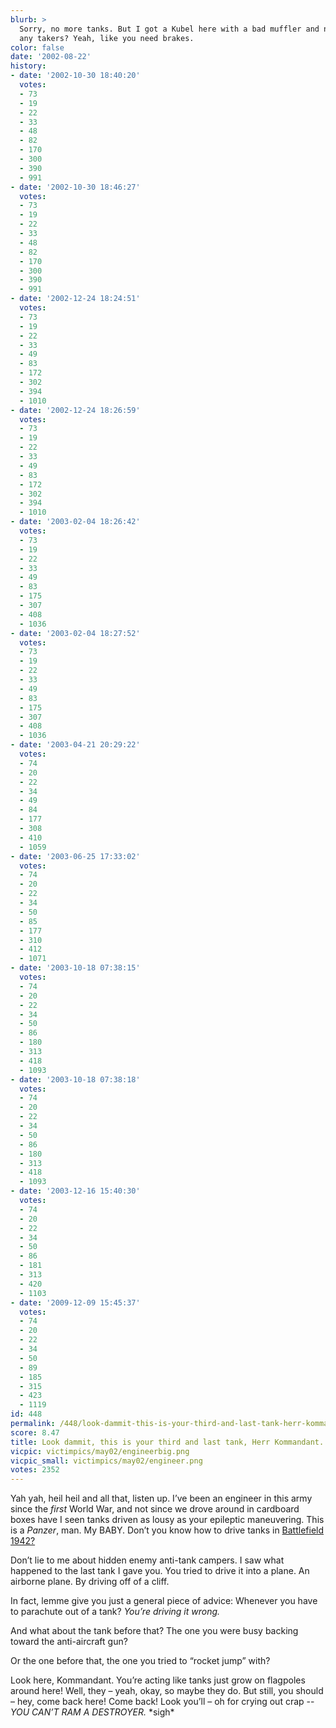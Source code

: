 ```yaml
---
blurb: >
  Sorry, no more tanks. But I got a Kubel here with a bad muffler and no front brakes,
  any takers? Yeah, like you need brakes.
color: false
date: '2002-08-22'
history:
- date: '2002-10-30 18:40:20'
  votes:
  - 73
  - 19
  - 22
  - 33
  - 48
  - 82
  - 170
  - 300
  - 390
  - 991
- date: '2002-10-30 18:46:27'
  votes:
  - 73
  - 19
  - 22
  - 33
  - 48
  - 82
  - 170
  - 300
  - 390
  - 991
- date: '2002-12-24 18:24:51'
  votes:
  - 73
  - 19
  - 22
  - 33
  - 49
  - 83
  - 172
  - 302
  - 394
  - 1010
- date: '2002-12-24 18:26:59'
  votes:
  - 73
  - 19
  - 22
  - 33
  - 49
  - 83
  - 172
  - 302
  - 394
  - 1010
- date: '2003-02-04 18:26:42'
  votes:
  - 73
  - 19
  - 22
  - 33
  - 49
  - 83
  - 175
  - 307
  - 408
  - 1036
- date: '2003-02-04 18:27:52'
  votes:
  - 73
  - 19
  - 22
  - 33
  - 49
  - 83
  - 175
  - 307
  - 408
  - 1036
- date: '2003-04-21 20:29:22'
  votes:
  - 74
  - 20
  - 22
  - 34
  - 49
  - 84
  - 177
  - 308
  - 410
  - 1059
- date: '2003-06-25 17:33:02'
  votes:
  - 74
  - 20
  - 22
  - 34
  - 50
  - 85
  - 177
  - 310
  - 412
  - 1071
- date: '2003-10-18 07:38:15'
  votes:
  - 74
  - 20
  - 22
  - 34
  - 50
  - 86
  - 180
  - 313
  - 418
  - 1093
- date: '2003-10-18 07:38:18'
  votes:
  - 74
  - 20
  - 22
  - 34
  - 50
  - 86
  - 180
  - 313
  - 418
  - 1093
- date: '2003-12-16 15:40:30'
  votes:
  - 74
  - 20
  - 22
  - 34
  - 50
  - 86
  - 181
  - 313
  - 420
  - 1103
- date: '2009-12-09 15:45:37'
  votes:
  - 74
  - 20
  - 22
  - 34
  - 50
  - 89
  - 185
  - 315
  - 423
  - 1119
id: 448
permalink: /448/look-dammit-this-is-your-third-and-last-tank-herr-kommandant/
score: 8.47
title: Look dammit, this is your third and last tank, Herr Kommandant.
vicpic: victimpics/may02/engineerbig.png
vicpic_small: victimpics/may02/engineer.png
votes: 2352
---
```


Yah yah, heil heil and all that, listen up. I’ve been an engineer in
this army since the *first* World War, and not since we drove around in
cardboard boxes have I seen tanks driven as lousy as your epileptic
maneuvering. This is a *Panzer*, man. My BABY. Don’t you know how to
drive tanks in [Battlefield
1942?](http://web.archive.org/web/20020822000000/http://www.fileplanet.com/files/110000/111652.shtml)

Don’t lie to me about hidden enemy anti-tank campers. I saw what
happened to the last tank I gave you. You tried to drive it into a
plane. An airborne plane. By driving off of a cliff.

In fact, lemme give you just a general piece of advice: Whenever you
have to parachute out of a tank? *You’re driving it wrong.*

And what about the tank before that? The one you were busy backing
toward the anti-aircraft gun?

Or the one before that, the one you tried to “rocket jump” with?

Look here, Kommandant. You’re acting like tanks just grow on flagpoles
around here! Well, they – yeah, okay, so maybe they do. But still, you
should – hey, come back here! Come back! Look you’ll – oh for crying out
crap -- *YOU CAN’T RAM A DESTROYER.* \*sigh\*